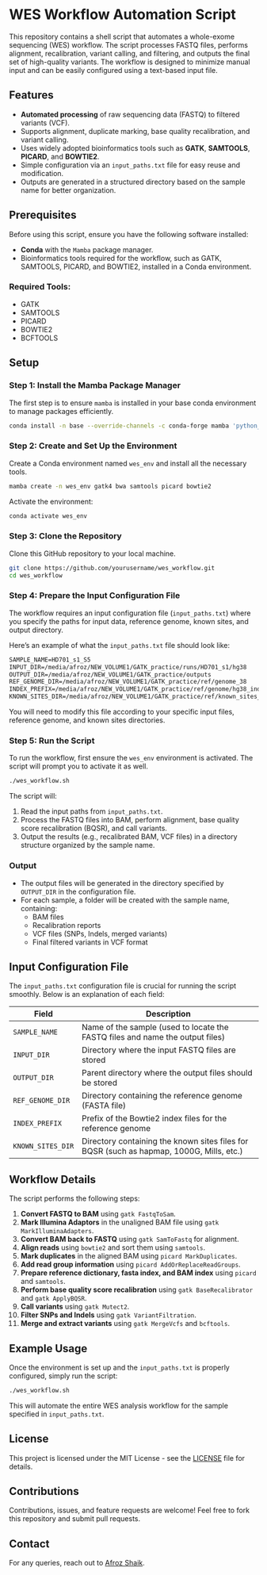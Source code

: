 # WES Workflow Automation Script

This repository contains a shell script that automates a whole-exome sequencing (WES) workflow. The script processes FASTQ files, performs alignment, recalibration, variant calling, and filtering, and outputs the final set of high-quality variants. The workflow is designed to minimize manual input and can be easily configured using a text-based input file.

## Features
- **Automated processing** of raw sequencing data (FASTQ) to filtered variants (VCF).
- Supports alignment, duplicate marking, base quality recalibration, and variant calling.
- Uses widely adopted bioinformatics tools such as **GATK**, **SAMTOOLS**, **PICARD**, and **BOWTIE2**.
- Simple configuration via an `input_paths.txt` file for easy reuse and modification.
- Outputs are generated in a structured directory based on the sample name for better organization.

## Prerequisites
Before using this script, ensure you have the following software installed:
- **Conda** with the `Mamba` package manager.
- Bioinformatics tools required for the workflow, such as GATK, SAMTOOLS, PICARD, and BOWTIE2, installed in a Conda environment.

### Required Tools:
- GATK
- SAMTOOLS
- PICARD
- BOWTIE2
- BCFTOOLS

## Setup

### Step 1: Install the Mamba Package Manager
The first step is to ensure `mamba` is installed in your base conda environment to manage packages efficiently.

```bash
conda install -n base --override-channels -c conda-forge mamba 'python_abi=*=*cp*'
```

### Step 2: Create and Set Up the Environment
Create a Conda environment named `wes_env` and install all the necessary tools.

```bash
mamba create -n wes_env gatk4 bwa samtools picard bowtie2
```

Activate the environment:
```bash
conda activate wes_env
```

### Step 3: Clone the Repository
Clone this GitHub repository to your local machine.

```bash
git clone https://github.com/yourusername/wes_workflow.git
cd wes_workflow
```

### Step 4: Prepare the Input Configuration File
The workflow requires an input configuration file (`input_paths.txt`) where you specify the paths for input data, reference genome, known sites, and output directory.

Here’s an example of what the `input_paths.txt` file should look like:

```txt
SAMPLE_NAME=HD701_s1_S5
INPUT_DIR=/media/afroz/NEW_VOLUME1/GATK_practice/runs/HD701_s1/hg38
OUTPUT_DIR=/media/afroz/NEW_VOLUME1/GATK_practice/outputs
REF_GENOME_DIR=/media/afroz/NEW_VOLUME1/GATK_practice/ref/genome_38
INDEX_PREFIX=/media/afroz/NEW_VOLUME1/GATK_practice/ref/genome/hg38_index
KNOWN_SITES_DIR=/media/afroz/NEW_VOLUME1/GATK_practice/ref/known_sites_38
```

You will need to modify this file according to your specific input files, reference genome, and known sites directories.

### Step 5: Run the Script
To run the workflow, first ensure the `wes_env` environment is activated. The script will prompt you to activate it as well.

```bash
./wes_workflow.sh
```

The script will:
1. Read the input paths from `input_paths.txt`.
2. Process the FASTQ files into BAM, perform alignment, base quality score recalibration (BQSR), and call variants.
3. Output the results (e.g., recalibrated BAM, VCF files) in a directory structure organized by the sample name.

### Output
- The output files will be generated in the directory specified by `OUTPUT_DIR` in the configuration file.
- For each sample, a folder will be created with the sample name, containing:
  - BAM files
  - Recalibration reports
  - VCF files (SNPs, Indels, merged variants)
  - Final filtered variants in VCF format

## Input Configuration File
The `input_paths.txt` configuration file is crucial for running the script smoothly. Below is an explanation of each field:

| Field | Description |
|-------|-------------|
| `SAMPLE_NAME` | Name of the sample (used to locate the FASTQ files and name the output files) |
| `INPUT_DIR` | Directory where the input FASTQ files are stored |
| `OUTPUT_DIR` | Parent directory where the output files should be stored |
| `REF_GENOME_DIR` | Directory containing the reference genome (FASTA file) |
| `INDEX_PREFIX` | Prefix of the Bowtie2 index files for the reference genome |
| `KNOWN_SITES_DIR` | Directory containing the known sites files for BQSR (such as hapmap, 1000G, Mills, etc.) |

## Workflow Details
The script performs the following steps:

1. **Convert FASTQ to BAM** using `gatk FastqToSam`.
2. **Mark Illumina Adaptors** in the unaligned BAM file using `gatk MarkIlluminaAdapters`.
3. **Convert BAM back to FASTQ** using `gatk SamToFastq` for alignment.
4. **Align reads** using `bowtie2` and sort them using `samtools`.
5. **Mark duplicates** in the aligned BAM using `picard MarkDuplicates`.
6. **Add read group information** using `picard AddOrReplaceReadGroups`.
7. **Prepare reference dictionary, fasta index, and BAM index** using `picard` and `samtools`.
8. **Perform base quality score recalibration** using `gatk BaseRecalibrator` and `gatk ApplyBQSR`.
9. **Call variants** using `gatk Mutect2`.
10. **Filter SNPs and Indels** using `gatk VariantFiltration`.
11. **Merge and extract variants** using `gatk MergeVcfs` and `bcftools`.

## Example Usage
Once the environment is set up and the `input_paths.txt` is properly configured, simply run the script:
```bash
./wes_workflow.sh
```

This will automate the entire WES analysis workflow for the sample specified in `input_paths.txt`.

## License
This project is licensed under the MIT License - see the [LICENSE](LICENSE) file for details.

## Contributions
Contributions, issues, and feature requests are welcome! Feel free to fork this repository and submit pull requests.

## Contact
For any queries, reach out to [Afroz Shaik](afrozshaik2157@gmail.com).



